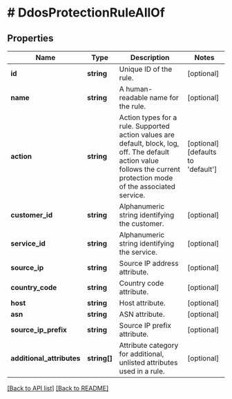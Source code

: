 # # DdosProtectionRuleAllOf

## Properties

Name | Type | Description | Notes
------------ | ------------- | ------------- | -------------
**id** | **string** | Unique ID of the rule. | [optional] 
**name** | **string** | A human-readable name for the rule. | [optional] 
**action** | **string** | Action types for a rule. Supported action values are default, block, log, off. The default action value follows the current protection mode of the associated service. | [optional]  [defaults to 'default']
**customer_id** | **string** | Alphanumeric string identifying the customer. | [optional] 
**service_id** | **string** | Alphanumeric string identifying the service. | [optional] 
**source_ip** | **string** | Source IP address attribute. | [optional] 
**country_code** | **string** | Country code attribute. | [optional] 
**host** | **string** | Host attribute. | [optional] 
**asn** | **string** | ASN attribute. | [optional] 
**source_ip_prefix** | **string** | Source IP prefix attribute. | [optional] 
**additional_attributes** | **string[]** | Attribute category for additional, unlisted attributes used in a rule. | [optional] 


[[Back to API list]](../../README.md#endpoints) [[Back to README]](../../README.md)
